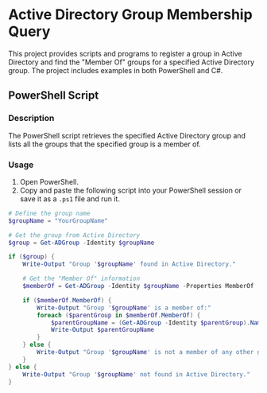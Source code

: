 # Active Directory Group Membership Query

This project provides scripts and programs to register a group in Active Directory and find the "Member Of" groups for a specified Active Directory group. The project includes examples in both PowerShell and C#.

## PowerShell Script

### Description

The PowerShell script retrieves the specified Active Directory group and lists all the groups that the specified group is a member of.

### Usage

1. Open PowerShell.
2. Copy and paste the following script into your PowerShell session or save it as a `.ps1` file and run it.

```powershell
# Define the group name
$groupName = "YourGroupName"

# Get the group from Active Directory
$group = Get-ADGroup -Identity $groupName

if ($group) {
    Write-Output "Group '$groupName' found in Active Directory."

    # Get the "Member Of" information
    $memberOf = Get-ADGroup -Identity $groupName -Properties MemberOf

    if ($memberOf.MemberOf) {
        Write-Output "Group '$groupName' is a member of:"
        foreach ($parentGroup in $memberOf.MemberOf) {
            $parentGroupName = (Get-ADGroup -Identity $parentGroup).Name
            Write-Output $parentGroupName
        }
    } else {
        Write-Output "Group '$groupName' is not a member of any other group."
    }
} else {
    Write-Output "Group '$groupName' not found in Active Directory."
}
